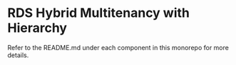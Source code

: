 # RDS Hybrid Multitenancy with Hierarchy

Refer to the README.md under each component in this monorepo for more details.
